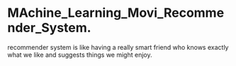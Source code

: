 # MAchine_Learning_Movi_Recommender_System.
recommender system is like having a really smart friend who knows exactly what we like and suggests things we might enjoy.

